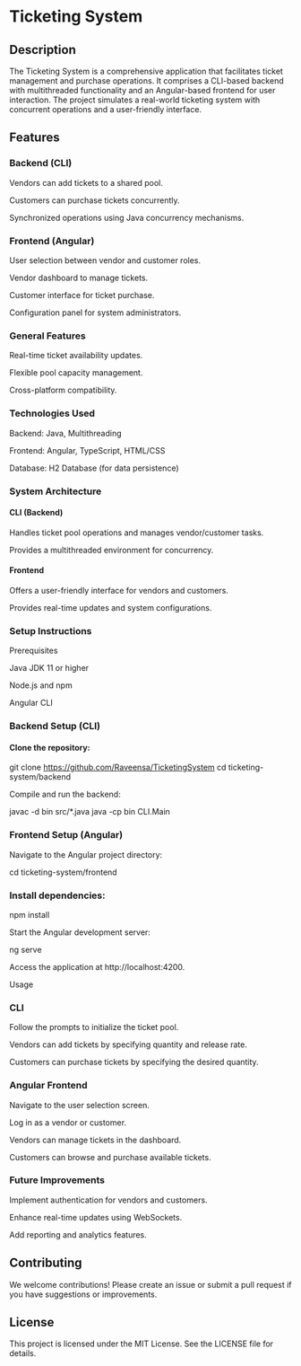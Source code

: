 # Ticketing System

## Description

The Ticketing System is a comprehensive application that facilitates ticket management and purchase operations. It comprises a CLI-based backend with multithreaded functionality and an Angular-based frontend for user interaction. The project simulates a real-world ticketing system with concurrent operations and a user-friendly interface.

## Features

### Backend (CLI)

Vendors can add tickets to a shared pool.

Customers can purchase tickets concurrently.

Synchronized operations using Java concurrency mechanisms.

### Frontend (Angular)

User selection between vendor and customer roles.

Vendor dashboard to manage tickets.

Customer interface for ticket purchase.

Configuration panel for system administrators.

### General Features

Real-time ticket availability updates.

Flexible pool capacity management.

Cross-platform compatibility.

### Technologies Used

Backend: Java, Multithreading

Frontend: Angular, TypeScript, HTML/CSS

Database: H2 Database (for data persistence)

### System Architecture

#### CLI (Backend)

Handles ticket pool operations and manages vendor/customer tasks.

Provides a multithreaded environment for concurrency.

#### Frontend

Offers a user-friendly interface for vendors and customers.

Provides real-time updates and system configurations.

### Setup Instructions

Prerequisites

Java JDK 11 or higher

Node.js and npm

Angular CLI

### Backend Setup (CLI)

#### Clone the repository:

git clone https://github.com/Raveensa/TicketingSystem
cd ticketing-system/backend

Compile and run the backend:

javac -d bin src/*.java
java -cp bin CLI.Main

### Frontend Setup (Angular)

Navigate to the Angular project directory:

cd ticketing-system/frontend

### Install dependencies:

npm install

Start the Angular development server:

ng serve

Access the application at http://localhost:4200.

Usage

### CLI

Follow the prompts to initialize the ticket pool.

Vendors can add tickets by specifying quantity and release rate.

Customers can purchase tickets by specifying the desired quantity.

### Angular Frontend

Navigate to the user selection screen.

Log in as a vendor or customer.

Vendors can manage tickets in the dashboard.

Customers can browse and purchase available tickets.

### Future Improvements

Implement authentication for vendors and customers.

Enhance real-time updates using WebSockets.

Add reporting and analytics features.

## Contributing

We welcome contributions! Please create an issue or submit a pull request if you have suggestions or improvements.

## License

This project is licensed under the MIT License. See the LICENSE file for details.
